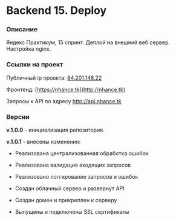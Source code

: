# Backend 15. Deploy
### Описание

Яндекс Практикум, 15 спринт. Деплой на внешний веб сервер. Настройка nginx.

### Ссылки на проект

Публичный ip проекта: [84.201.148.22](84.201.148.22)

Фронтенд: [https://nhance.tk](http://nhance.tk)

Запросы к API по адресу http://api.nhance.tk


### Версии

**v.1.0.0** - инициализация репозитория.

**v.1.0.1** - внесены изменения:

+ Реализована централизованная обработка ошибок

+ Реализована валидация входящих запросов

+ Реализовано логгирование запросов и ошибок

+ Создан облачный сервер и развернут API

+ Создан домен и прикреплен к серверу

+ Выпущены и подключены SSL сертификаты 


